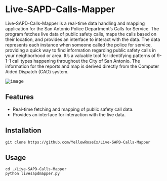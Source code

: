 # Live-SAPD-Calls-Mapper

Live-SAPD-Calls-Mapper is a real-time data handling and mapping application for the San Antonio Police Department’s Calls for Service. The program fetches live data of public safety calls, maps the calls based on their location, and provides an interface to interact with the data. The data represents each instance when someone called the police for service, providing a quick way to find information regarding public safety calls in your neighborhood or area. It’s a valuable tool for identifying patterns of 9-1-1 call types happening throughout the City of San Antonio. The information for the reports and map is derived directly from the Computer Aided Dispatch (CAD) system.

<kbd>![image](https://github.com/YellowRoseCx/Live-SAPD-Calls-Mapper/assets/80486540/82669ec3-ea62-43a5-a73b-fe6768428baa)</kbd>


## Features

- Real-time fetching and mapping of public safety call data.
- Provides an interface for interaction with the live data.

## Installation

```git clone https://github.com/YellowRoseCx/Live-SAPD-Calls-Mapper```

## Usage

```
cd ./Live-SAPD-Calls-Mapper
python livesapdmapper.py
```

